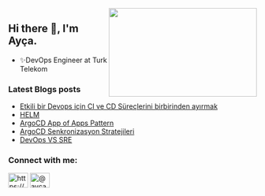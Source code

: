 <img src="https://media.giphy.com/media/ny7UCd6JETnmE/giphy.gif" align="right" width="300" height="180" >
<h2 >Hi there 👋, I'm Ayça.</h2>
 
  - ✨DevOps Engineer at Turk Telekom        


### Latest Blogs posts
<!-- BLOG-POST-LIST:START -->
- [Etkili bir Devops için CI ve CD Süreçlerini birbirinden ayırmak](https://medium.com/t%C3%BCrk-telekom-bulut-teknolojileri/etkili-bir-devops-i%C3%A7in-ci-ve-cd-s%C3%BCre%C3%A7lerini-birbirinden-ay%C4%B1rmak-ef54fc59556c?source=rss-7b35a05877bf------2)
- [HELM](https://medium.com/t%C3%BCrk-telekom-bulut-teknolojileri/helm-1e347bd9bbd4?source=rss-7b35a05877bf------2)
- [ArgoCD App of Apps Pattern](https://medium.com/t%C3%BCrk-telekom-bulut-teknolojileri/argocd-app-of-apps-pattern-ca6caf52a9bc?source=rss-7b35a05877bf------2)
- [ArgoCD Senkronizasyon Stratejileri](https://medium.com/t%C3%BCrk-telekom-bulut-teknolojileri/argocd-senkronizasyon-stratejileri-bead30c44ed0?source=rss-7b35a05877bf------2)
- [DevOps VS SRE](https://medium.com/t%C3%BCrk-telekom-bulut-teknolojileri/devops-vs-sre-23240f2b0c58?source=rss-7b35a05877bf------2)
<!-- BLOG-POST-LIST:END -->

<h3 align="left">Connect with me:</h3>
<p align="left">
<a href="https://linkedin.com/in/https://www.linkedin.com/in/ayca-akcay/" target="blank"><img align="center" src="https://raw.githubusercontent.com/rahuldkjain/github-profile-readme-generator/master/src/images/icons/Social/linked-in-alt.svg" alt="https://www.linkedin.com/in/ayca-akcay/" height="30" width="40" /></a>
<a href="https://medium.com/@aycaakcay" target="blank"><img align="center" src="https://raw.githubusercontent.com/rahuldkjain/github-profile-readme-generator/master/src/images/icons/Social/medium.svg" alt="@aycaakcay" height="30" width="40" /></a>
</p>




<!--
**aycakcayy/aycakcayy** is a ✨ _special_ ✨ repository because its `README.md` (this file) appears on your GitHub profile.

